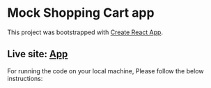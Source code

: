 # Mock Shopping Cart app

This project was bootstrapped with [Create React App](https://github.com/facebook/create-react-app).

## Live site: [App](https://mockfoodcart.netlify.app/)

For running the code on your local machine, Please follow the below instructions:







